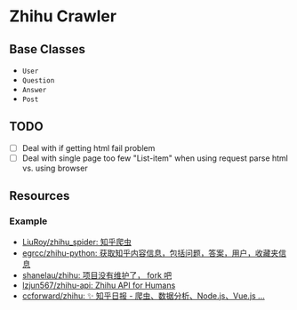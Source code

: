 # Zhihu Crawler

## Base Classes

* `User`
* `Question`
* `Answer`
* `Post`

## TODO

* [ ] Deal with if getting html fail problem
* [ ] Deal with single page too few "List-item" when using request parse html vs. using browser

## Resources

### Example

* [LiuRoy/zhihu_spider: 知乎爬虫](https://github.com/LiuRoy/zhihu_spider)
* [egrcc/zhihu-python: 获取知乎内容信息，包括问题，答案，用户，收藏夹信息](https://github.com/egrcc/zhihu-python)
* [shanelau/zhihu: 项目没有维护了， fork 吧](https://github.com/shanelau/zhihu)
* [lzjun567/zhihu-api: Zhihu API for Humans](https://github.com/lzjun567/zhihu-api)
* [ccforward/zhihu: ✨ 知乎日报 - 爬虫、数据分析、Node.js、Vue.js ...](https://github.com/ccforward/zhihu)
